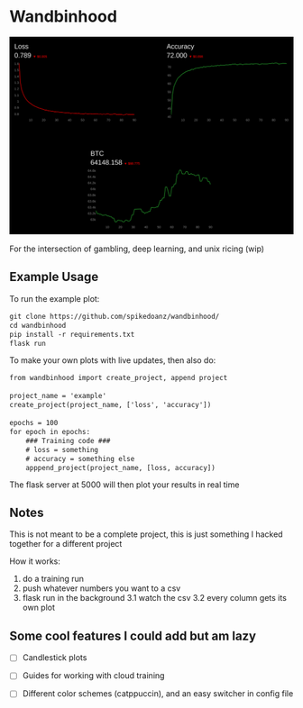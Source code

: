 # Wandbinhood #

![Example Image](./assets/example.png)

For the intersection of gambling, deep learning, and unix ricing (wip)

## Example Usage ##

To run the example plot:

```
git clone https://github.com/spikedoanz/wandbinhood/
cd wandbinhood
pip install -r requirements.txt
flask run
```

To make your own plots with live updates, then also do:

```
from wandbinhood import create_project, append project

project_name = 'example'
create_project(project_name, ['loss', 'accuracy'])

epochs = 100
for epoch in epochs:
    ### Training code ###
    # loss = something
    # accuracy = something else
    apppend_project(project_name, [loss, accuracy])
```

The flask server at 5000 will then plot your results in real time

## Notes ##

This is not meant to be a complete project, this is just something I hacked together for a different project

How it works:

1. do a training run
2. push whatever numbers you want to a csv
3. flask run in the background
    3.1 watch the csv
    3.2 every column gets its own plot

## Some cool features I could add but am lazy ##

- [ ] Candlestick plots
- [ ] Guides for working with cloud training
- [ ] Different color schemes (catppuccin), and an easy switcher in config file

